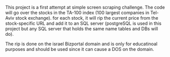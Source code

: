 This project is a first attempt at simple screen scraping challenge.
The code will go over the stocks in the TA-100 index (100 largest companies in Tel-Aviv stock exchange). for each stock, it will rip the current price from the stock-specific URL and add it to an SQL server (postgreSQL is used in this project but any SQL server that holds the same name tables and DBs will do).

The rip is done on the israel Bizportal domain and is only for educatinoal purposes and should be used since it can cause a DOS on the domain.
